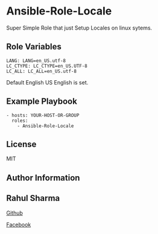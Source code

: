 Ansible-Role-Locale
=========

Super Simple Role that just Setup Locales on linux sytems.

Role Variables
--------------
```
LANG: LANG=en_US.utf-8
LC_CTYPE: LC_CTYPE=en_US.UTF-8
LC_ALL: LC_ALL=en_US.utf-8
```
Default English US English is set.


Example Playbook
----------------

    - hosts: YOUR-HOST-OR-GROUP
      roles:
    	- Ansible-Role-Locale

License
-------

MIT

Author Information
------------------

Rahul Sharma
------------

[Github](https://github.com/Rahulsharma0810)

[Facebook](https://www.facebook.com/rahulsharma0810)